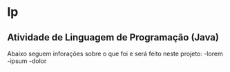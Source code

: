# lp
## Atividade de Linguagem de Programação (Java)

Abaixo seguem inforações sobre o que foi e será feito neste projeto:
-lorem
-ipsum
-dolor

